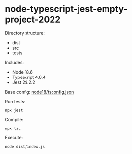 # node-typescript-jest-empty-project-2022 

Directory structure:
 - dist
 - src
 - tests

Includes:
 - Node 18.6
 - Typescript 4.8.4
 - Jest 29.2.2

Base config: [node18/tsconfig.json](https://github.com/tsconfig/bases/blob/main/bases/node18.json)

Run tests:
```
npx jest
```

Compile:
```
npx tsc
```

Execute:
```
node dist/index.js
```
